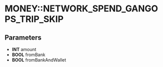 # MONEY::NETWORK_SPEND_GANGOPS_TRIP_SKIP

## Parameters
* **INT** amount
* **BOOL** fromBank
* **BOOL** fromBankAndWallet